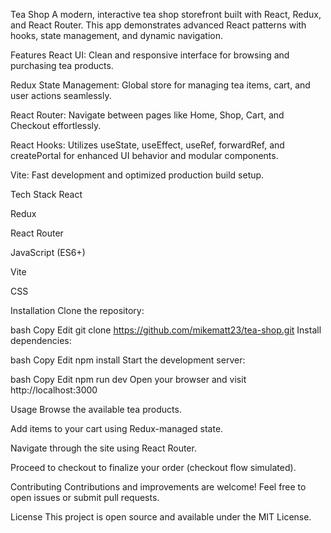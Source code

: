 Tea Shop
A modern, interactive tea shop storefront built with React, Redux, and React Router. This app demonstrates advanced React patterns with hooks, state management, and dynamic navigation.

Features
React UI: Clean and responsive interface for browsing and purchasing tea products.

Redux State Management: Global store for managing tea items, cart, and user actions seamlessly.

React Router: Navigate between pages like Home, Shop, Cart, and Checkout effortlessly.

React Hooks: Utilizes useState, useEffect, useRef, forwardRef, and createPortal for enhanced UI behavior and modular components.

Vite: Fast development and optimized production build setup.

Tech Stack
React

Redux

React Router

JavaScript (ES6+)

Vite

CSS

Installation
Clone the repository:

bash
Copy
Edit
git clone https://github.com/mikematt23/tea-shop.git
Install dependencies:

bash
Copy
Edit
npm install
Start the development server:

bash
Copy
Edit
npm run dev
Open your browser and visit http://localhost:3000

Usage
Browse the available tea products.

Add items to your cart using Redux-managed state.

Navigate through the site using React Router.

Proceed to checkout to finalize your order (checkout flow simulated).

Contributing
Contributions and improvements are welcome! Feel free to open issues or submit pull requests.

License
This project is open source and available under the MIT License.
